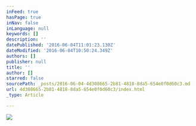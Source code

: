 ```yaml
---
inFeed: true
hasPage: true
inNav: false
inLanguage: null
keywords: []
description: ''
datePublished: '2016-06-04T11:01:23.130Z'
dateModified: '2016-06-04T10:50:24.349Z'
authors: []
publisher: null
title: ''
author: []
starred: false
sourcePath: _posts/2016-06-04-4d308665-2b81-4818-8da5-654e0f0d60c3.md
url: 4d308665-2b81-4818-8da5-654e0f0d60c3/index.html
_type: Article

---
```

![](https://the-grid-user-content.s3-us-west-2.amazonaws.com/1e6161bb-663e-4de5-a9d8-92cc4464b2fa.jpg)